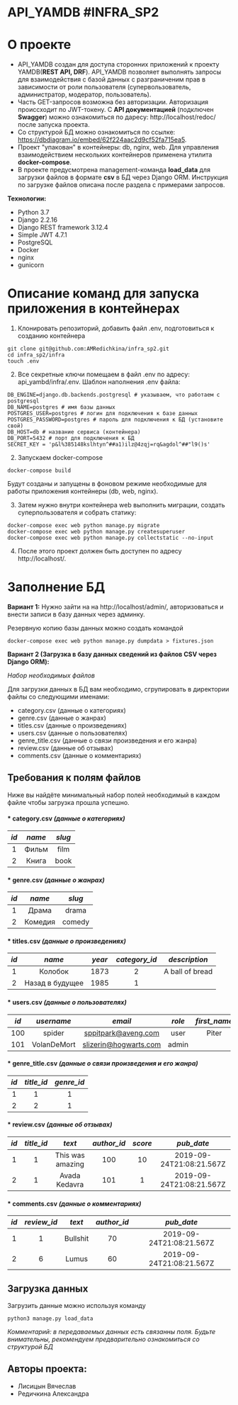 # API_YAMDB #INFRA_SP2

# O проекте

- API_YAMDB создан для доступа сторонних приложений к проекту YAMDB(**REST API, DRF**).
API_YAMDB  позволяет выполнять запросы для взаимодействия с базой данных с разграниченим прав в зависимости от роли пользователя (супервользователь, администратор, модератор, пользователь).
-  Часть GET-запросов возможна без авторизации. Авторизация происсходит по JWT-токену.
С **API документацией** (подключен **Swagger**) можно ознакомиться по даресу: http://localhost/redoc/ после запуска проекта. 
- Со структурой БД можно ознакомиться по ссылке: https://dbdiagram.io/embed/62f224aac2d9cf52fa715ea5.
- Проект "упакован" в контейнеры: db, nginx, web. Для управления взаимодействием нескольких контейнеров применена утилита **docker-compose**.
- В проекте предусмотрена management-команда **load_data** для загрузки файлов в формате **csv** в БД через Django ORM. 
Инструкция по загрузке файлов описана после раздела с примерами запросов.

**Технологии:**

 - Python 3.7
 - Django 2.2.16
 - Django REST framework 3.12.4
 - Simple JWT 4.7.1
 - PostgreSQL
 - Docker
 - nginx
 - gunicorn

# Oписание команд для запуска приложения в контейнерах

1) Клонировать репозиторий, добавить файл .env, подготовиться к созданию контейнера
```
git clone git@github.com:AMRedichkina/infra_sp2.git
cd infra_sp2/infra
touch .env 
```
2) Все секретные ключи помещаем в файл .env по адресу: api_yambd/infra/.env. Шаблон наполнения .env файла:

```
DB_ENGINE=django.db.backends.postgresql # указываем, что работаем с postgresql
DB_NAME=postgres # имя базы данных
POSTGRES_USER=postgres # логин для подключения к базе данных
POSTGRES_PASSWORD=postgres # пароль для подключения к БД (установите свой)
DB_HOST=db # название сервиса (контейнера)
DB_PORT=5432 # порт для подключения к БД 
SECRET_KEY = 'p&l%385148kslhtyn^##a1)ilz@4zqj=rq&agdol^##"l9()s'
```
2) Запускаем docker-compose
```
docker-compose build
```
Будут созданы и запущены в фоновом режиме необходимые для работы приложения контейнеры (db, web, nginx).

3) Затем нужно внутри контейнера web выполнить миграции, создать суперпользователя и собрать статику:
```
docker-compose exec web python manage.py migrate
docker-compose exec web python manage.py createsuperuser
docker-compose exec web python manage.py collectstatic --no-input 
```
4) После этого проект должен быть доступен по адресу http://localhost/.

# Заполнение БД
**Вариант 1:**
Нужно зайти на на http://localhost/admin/, авторизоваться и внести записи в базу данных через админку.

Резервную копию базы данных можно создать командой
```
docker-compose exec web python manage.py dumpdata > fixtures.json 
```
**Вариант 2 (Загрузка в базу данных сведений из файлов CSV через Django ORM):**

*Набор необходимых файлов*

Для загрузки данных в БД вам необходимо, сгрупировать в директории файлы со следующими именами:

- category.csv (данные о категориях)
- genre.csv (данные о жанрах)
- titles.csv (данные о произведениях)
- users.csv (данные о пользователях)
- genre_title.csv (данные о связи произведения и его жанра)
- review.csv (данные об отзывах)
- comments.csv (данные о комментариях)

## Требования к полям файлов
Ниже вы найдёте минимальный набор полей необходимый в каждом файле чтобы загрузка прошла успешно.

#### * **category.csv** *(данные о категориях)*
| *id*        | *name*          | *slug* |
|:----------:|:-------------:| :-----:|
| 1      | Фильм | film |
| 2      | Книга | book |

#### * **genre.csv** *(данные о жанрах)*
| *id*        | *name*           | *slug* |
| :-------------: |:-------------:|:-----:|
| 1      | Драма | drama |
| 2      | Комедия | comedy |

#### * **titles.csv** *(данные о произведениях)*
| *id*  | *name*          | *year* | *category_id* | *description* |
|:---:|:-------------:|:-----:|:-----:|:-----:|
| 1   | Колобок | 1873 | 2 | A ball of bread |
| 2   | Назад в будущее | 1985 | 1 |  |

#### * **users.csv** *(данные о пользователях)*
| *id*  | *username*          | *email* | *role* | *first_name* | *last_name* | 
|:---:|:-------------:|:-----:|:-----:|:-----:|:-------|
| 100   | spider | sppitpark@aveng.com | user | Piter | Parker  |
| 101   | VolanDeMort | slizerin@hogwarts.com | admin |  |     |

#### * **genre_title.csv** *(данные о связи произведения и его жанра)*
| *id*        | *title_id*          | *genre_id* |
|:----------:|:-------------:| :-----:|
| 1      | 1 | 1 |
| 2      | 2 | 1 |

#### * **review.csv** *(данные об отзывах)*
| *id*  | *title_id*          | *text* | *author_id* | *score* | *pub_date* | 
|:---:|:-------------:|:-----:|:-----:|:-----:|:-------:|
| 1   | 1 | This was amazing | 100| 10 | 2019-09-24T21:08:21.567Z  |
| 2   | 1 | Avada Kedavra | 101 | 1 |  2019-09-24T21:08:21.567Z   |

#### * **comments.csv** *(данные о комментариях)*
| *id*  | *review_id*          | *text* | *author_id* | *pub_date* | 
|:---:|:-------------:|:-----:|:-----:|:-------:|
| 1   | 1 | Bullshit | 70 |2019-09-24T21:08:21.567Z  |
| 2   | 6 | Lumus | 60 |2019-09-24T21:08:21.567Z   |

## Загрузка данных

Загрузить данные можно используя команду

```shell
python3 manage.py load_data
```

*Комментарий: в передаваемых данных есть связанны поля. Будьте внимательны, рекомендуем предварительно ознакомиться со структурой БД*

## Авторы проекта:
- Лисицын Вячеслав
- Редичкина Александра
